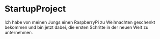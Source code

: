 # StartupProject

Ich habe von meinen Jungs einen RaspberryPi zu Weihnachten geschenkt bekommen und bin jetzt dabei, die ersten Schritte in der neuen Welt zu unternehmen.
